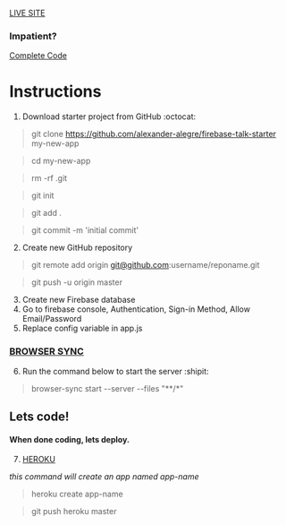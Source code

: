[LIVE SITE](https://ua-firebase.herokuapp.com/index.html)

### Impatient?
[Complete Code](https://github.com/alexander-alegre/firebase-talk-complete)

# Instructions
1. Download starter project from GitHub :octocat:

> git clone https://github.com/alexander-alegre/firebase-talk-starter my-new-app

> cd my-new-app

> rm -rf .git

> git init

> git add .

> git commit -m 'initial commit'

2. Create new GitHub repository

> git remote add origin git@github.com:username/reponame.git

> git push -u origin master

3. Create new Firebase database
4. Go to firebase console, Authentication, Sign-in Method, Allow Email/Password
5. Replace config variable in app.js
### [BROWSER SYNC](https://www.browsersync.io/)
6. Run the command below to start the server :shipit:
> browser-sync start --server --files "**/*"

## Lets code!

#### When done coding, lets deploy.

7. [HEROKU](https://devcenter.heroku.com/)

*this command will create an app named app-name*

> heroku create app-name

> git push heroku master
